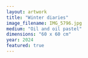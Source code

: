 ```yaml
---
layout: artwork
title: "Winter diaries"
image_filename: IMG_5796.jpg
medium: "Oil and oil pastel"
dimensions: "60 x 60 cm"
year: 2024
featured: true
---
```

